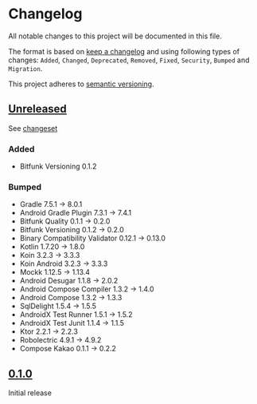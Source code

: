 # Changelog

All notable changes to this project will be documented in this file.

The format is based on [keep a changelog](http://keepachangelog.com/en/1.0.0/) and using following
types of changes: `Added`, `Changed`, `Deprecated`, `Removed`, `Fixed`, `Security`, `Bumped`
and `Migration`.

This project adheres to [semantic versioning](http://semver.org/spec/v2.0.0.html).

## [Unreleased](https://github.com/wmontwe/blueprint-mobile/releases/latest)

See [changeset](https://github.com/wmontwe/blueprint-mobile/compare/v0.1.0...main)

### Added

- Bitfunk Versioning 0.1.2

### Bumped

- Gradle 7.5.1 -> 8.0.1
- Android Gradle Plugin 7.3.1 -> 7.4.1
- Bitfunk Quality 0.1.1 -> 0.2.0
- Bitfunk Versioning 0.1.2 -> 0.2.0
- Binary Compatibility Validator 0.12.1 -> 0.13.0
- Kotlin 1.7.20 -> 1.8.0
- Koin 3.2.3 -> 3.3.3
- Koin Android 3.2.3 -> 3.3.3
- Mockk 1.12.5 -> 1.13.4
- Android Desugar 1.1.8 -> 2.0.2
- Android Compose Compiler 1.3.2 -> 1.4.0
- Android Compose 1.3.2 -> 1.3.3
- SqlDelight 1.5.4 -> 1.5.5
- AndroidX Test Runner 1.5.1 -> 1.5.2
- AndroidX Test Junit 1.1.4 -> 1.1.5
- Ktor 2.2.1 -> 2.2.3
- Robolectric 4.9.1 -> 4.9.2
- Compose Kakao 0.1.1 -> 0.2.2

## [0.1.0](https://github.com/wmontwe/blueprint-mobile/releases/tag/v0.1.0)

Initial release
